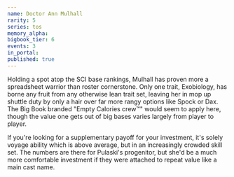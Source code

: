 ```yaml
---
name: Doctor Ann Mulhall
rarity: 5
series: tos
memory_alpha:
bigbook_tier: 6
events: 3
in_portal:
published: true
---
```


Holding a spot atop the SCI base rankings, Mulhall has proven more a spreadsheet warrior than roster cornerstone. Only one trait, Exobiology, has borne any fruit from any otherwise lean trait set, leaving her in mop up shuttle duty by only a hair over far more rangy options like Spock or Dax. The Big Book branded "Empty Calories crew™️" would seem to apply here, though the value one gets out of big bases varies largely from player to player.

If you're looking for a supplementary payoff for your investment, it's solely voyage ability which is above average, but in an increasingly crowded skill set. The numbers are there for Pulaski's progenitor, but she'd be a much more comfortable investment if they were attached to repeat value like a main cast name.
